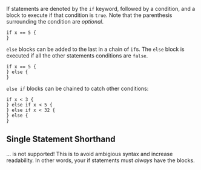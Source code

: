 If statements are denoted by the `if` keyword, followed by a condition, and a block to execute if that condition is `true`. Note that the parenthesis surrounding the condition are _optional_.

	if x == 5 {
	}

`else` blocks can be added to the last in a chain of `if`s. The `else` block is executed if all the other statements conditions are `false`.
	
	if x == 5 {
	} else {
	}

`else if` blocks can be chained to catch other conditions:

	if x < 3 {
	} else if x < 5 {
	} else if x < 32 {
	} else {
	}

## Single Statement Shorthand
... is not supported! This is to avoid ambigious syntax and increase readability. In other words, your if statements must _always_ have the blocks.